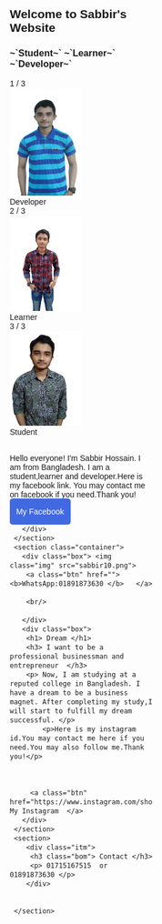 

<html>
<head>
<title> Sabbir's Personal Website</title>
<meta name="Sabbir Hossain" content="width=device-width, initial-scale=1">
<style>
font-style: serif;
color: #777777;
line-height:25px ;
}
.blue{
color: #1E90FF ;
}
.box{
width: 50%;
float: left;
}
h3 {

}
.img { 
width: 80%;
padding-left:10% ;
margin-top: 20px;
margin-bottom: 20px;
}

.container{
padding-left: 5%;
display: inline-block;
}
.btn{
color: white;
background-color: #4169E1;
padding:15px 12px 14.5px 11.2px ;
border-radius: 5px;
text-decoration: none;
margin-bottom: 20px;
}
.itm{
border: 1.5px solid #00CED1;
margin:1px ;
padding:10px ;
border-radius: 20px;
background-color: lightyellow;
width:300px;
}
.bom{
color: #1E90FF;
}
font-style: serif;
color: #777777;
line-height:25px ;
}
.blue{
color: #1E90FF ;
}
.box{
width: 50%;
float: right;
}
h3 {

}
* {box-sizing: border-box}
body {font-family: Verdana, sans-serif; margin:0}
.mySlides {display: HD}
img {vertical-align: middle right;}

/* Slideshow container */
.slideshow-container {
  max-width: 680px;
  position: Middle;
  margin: auto;
}

/* Next & previous buttons */
.prev, .next {
  cursor: pointer;
  position: side corner;
  top: 50%;
  width: auto;
  padding: 16px;
  margin-top: -22px;
  color: Green;
  font-weight: bold;
  font-size: 18px;
  transition: 0.6s ease;
  border-radius: 0 3px 3px 0;
  user-select: none;
}

/* Position the "next button" to the right */
.next {
  right: 0;
  border-radius: 3px 0 0 3px;
}

/* On hover, add a black background color with a little bit see-through */
.prev:hover, .next:hover {
  background-color: rgba(0,0,0,0.8);
}

/* Caption text */
.text {
  color: #f2f2f2;
  font-size: 20px;
  padding: 10px 9px;
  position: middle;
  bottom: 8px;
  width: 20%;
  text-align: center;
  background-color:Blue;
}

/* Number text (1/3 etc) */
.numbertext {
  color: #f2f2f2;
  font-size: 12px;
  padding: 8px 12px;
  position: absolute;
  top: 0;
}

/* The dots/bullets/indicators */
.dot {
  cursor: pointer;
  height: 15px;
  width: 10px;
  margin: 0 2px;
  background-color: Blue;
  border-radius:80%;
  display: inline-block;
  transition: background-color 0.6s ease;
}


.active, .dot:hover {
  background-color: #717171;
}

/* Fading animation */
.fade {
  -webkit-animation-name: fade;
  -webkit-animation-duration: 1.5s;
  animation-name: fade;
  animation-duration: 1.5s;
}

@-webkit-keyframes fade {
  from {opacity: .4} 
  to {opacity: 1}
}

@keyframes fade {
  from {opacity: .4} 
  to {opacity: 1}
}

/* On smaller screens, decrease text size */
@media only screen and (max-width: 300px) {
  .prev, .next,.text {font-size: 11px}
}
</style>
</head>
<body>
<section class="container">
       <div class="box">
         <h1> Welcome to  Sabbir's  Website </h1>
         <h3> ~`Student~`  ~`Learner~`  ~`Developer~` </h3>

<div class="slideshow-container">

<div class="mySlides fade">
  <div class="numbertext">1 / 3</div>
  <img src="sabbir9.png" style="width:50%">
  <div class="text">Developer</div>


<div class="mySlides fade">
  <div class="numbertext">2 / 3</div>
  <img src="sabbir10.png" style="width:50%">
  <div class="text">Learner</div>
</div>

<div class="mySlides fade">
  <div class="numbertext">3 / 3</div>
  <img src="sabbir0.png" style="width:50%">
  <div class="text">Student</div>
</div>



</div>
<br>

<div style="text-align:center">
  <span class="dot" onclick="currentSlide(1)"></span> 
  <span class="dot" onclick="currentSlide(2)"></span> 
  <span class="dot" onclick="currentSlide(3)"></span> 
</div>

<script>
var slideIndex = 1;
showSlides(slideIndex);

function plusSlides(n) {
  showSlides(slideIndex += n);
}

function currentSlide(n) {
  showSlides(slideIndex = n);
}

function showSlides(n) {
  var i;
  var slides = document.getElementsByClassName("mySlides");
  var dots = document.getElementsByClassName("dot");
  if (n > slides.length) {slideIndex = 1}    
  if (n < 1) {slideIndex = slides.length}
  for (i = 0; i < slides.length; i++) {
      slides[i].style.display = "none";  
  }
  for (i = 0; i < dots.length; i++) {
      dots[i].className = dots[i].className.replace(" active", "");
  }
  slides[slideIndex-1].style.display = "block";  
  dots[slideIndex-1].className += " active";
}
</script>
<p> Hello everyone! I'm Sabbir Hossain. I am from Bangladesh. I am a student,learner and developer.Here is my facebook link. You may contact me on facebook if you need.Thank you! </p>
         <a class="btn" href="https://www.facebook.com/profile.php?id=100015458081029"> My Facebook </a>
       </div>
       
       </div>
     </section>
     <section class="container"> 
       <div class="box"> <img class="img" src="sabbir10.png"> 
        <a class="btn" href=""> <b>WhatsApp:01891873630 </b>   </a>

        <br/>
       
       </div>
       <div class="box"> 
        <h1> Dream </h1>
        <h3> I want to be a professional businessman and entrepreneur  </h3>
        <p> Now, I am studying at a reputed college in Bangladesh. I have a dream to be a business magnet. After completing my study,I will start to fulfill my dream successful. </p>
            <p>Here is my instagram id.You may contact me here if you need.You may also follow me.Thank you!</p>
     
         
         
         <a class="btn" href="https://www.instagram.com/shossainbd303/"> My Instagram  </a>
       </div>
     </section>
     <section>
        <div class="itm"> 
         <h3 class="bom"> Contact </h3>
         <p> 01715167515  or   01891873630 </p>
        </div> 
        
      
     </section>
     
 
                      
</body>
</html> 

    
